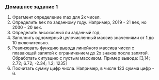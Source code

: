 ### Домашнее задание 1
1. Фрагмент определение max для 2х чисел.
2. Определить век по заданному году. Например, 2019 - 21 век, но 2000 - 20 век.
3. Определить високосный ли заданный год.
4. Заполнить одномерный целочисленный массив значениями от 1 до 10
включительно.
5. Реализовать функцию вывода линейного массива чисел с плавающей запятой с
ограничением до 2х знаков после запятой. Обработать ситуацию с пустым
массивом. Пример вывода: [3,14; 2.72; 6.72; -2.34; 1.2; 1235]
6. Посчитать сумму цифр числа. Например, в числе 123 сумма цифр - 6.